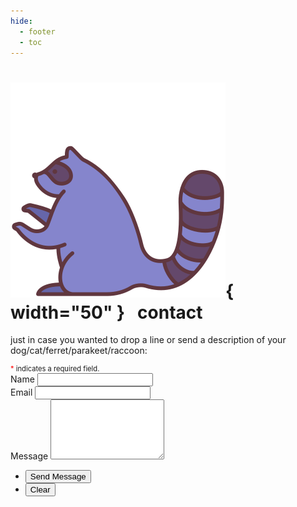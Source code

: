 ```yaml
---
hide:
  - footer
  - toc
---
```

# ![GOOD RACOON](assets/raccoon.png){  width="50" } &nbsp; contact 

just in case you wanted to drop a line or send a description of your dog/cat/ferret/parakeet/raccoon: 

<div style="font-size:80%">
	<span style="color:red;">*</span> indicates a required field.
</div>

<section id="contact">
	<div class="inner">
		<section>
			<form action="https://formspree.io/f/xzbolwbb" method="POST">
				<div>
					<label class = "contact_labels" for="name">Name</label>
					<input type="text" name="name" id="name" required/>
				</div>
				<div>
					<label class="contact_labels" for="email">Email</label>
					<input type="text" name="_replyto" id="email" required/>
				</div>
				<div>
					<label class = "contact_labels" for="message">Message</label>
					<textarea name="message" id="message" rows="6" required></textarea>
				</div>
				<ul class="actions">
					<li class="contact_buttons"><input type="submit" value="Send Message" class="special" /></li>
					<li class="contact_buttons"><input type="reset" value="Clear" /></li>
				</ul>
			</form>
		</section>
	</div>
</section>